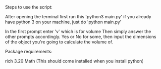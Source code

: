 Steps to use the script:

After opening the terminal first run this 'python3 main.py'
if you already have python 3 on your machine, just do 'python main.py'

In the first prompt enter 'v' which is for volume
Then simply answer the other prompts accordingly. Yes or No for some, then input the dimensions of the object you're going to calculate the volume of.

Package requirements:

rich 3.20
Math (This should come installed when you install python)

